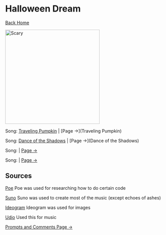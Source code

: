 # Halloween Dream

[Back Home](/)

<img src="________" alt="Scary" style="width:300px;"/>

Song: [Traveling Pumpkin]() | [Page ->](Traveling Pumpkin)

Song: [Dance of the Shadows]() | [Page ->](Dance of the Shadows)

Song: []() | [Page ->]()

Song:[]() | [Page ->]()


## Sources

[Poe](https://poe.com/) 
Poe was used for researching how to do certain code

[Suno](https://suno.com/create) 
Suno was used to create most of the music (except echoes of ashes)

[Ideogram](https://ideogram.ai/t/explore)
Ideogram was used for images

[Udio](https://www.udio.com/home)
Used this for music

[Prompts and Comments Page ->](Prompts-Used-and-Comments.md)
